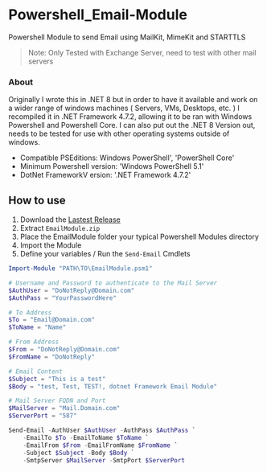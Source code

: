 # Powershell_Email-Module
Powershell Module to send Email using MailKit, MimeKit and STARTTLS
> Note: Only Tested with Exchange Server, need to test with other mail servers

### About
Originally I wrote this in .NET 8 but in order to have it available and work on a wider range of windows machines ( Servers, VMs, Desktops, etc. ) I recompiled it in .NET Framework 4.7.2, allowing it to be ran with Windows Powershell and Powershell Core. I can also put out the .NET 8 Version out, needs to be tested for use with other operating systems outside of windows.

- Compatible PSEditions: Windows PowerShell', 'PowerShell Core'
- Minimum Powershell version: 'Windows PowerShell 5.1'
- DotNet FrameworkV ersion: '.NET Framework 4.7.2'

## How to use
1. Download the <a href="https://github.com/Brandon-J-Navarro/Powershell_Email-Module/releases/latest">Lastest Release</a>
2. Extract `EmailModule.zip`
3. Place the EmailModule folder your typical Powershell Modules directory 
4. Import the Module
5. Define your variables / Run the `Send-Email` Cmdlets


```powershell
Import-Module "PATH\TO\EmailModule.psm1"
```

```powershell
# Username and Password to authenticate to the Mail Server
$AuthUser = "DoNotReply@Domain.com"
$AuthPass = "YourPasswordHere"

# To Address
$To = "Email@Domain.com"
$ToName = "Name"

# From Address
$From = "DoNotReply@Domain.com"
$FromName = "DoNotReply"

# Email Content
$Subject = "This is a test"
$Body = "test, Test, TEST!, dotnet Framework Email Module"

# Mail Server FQDN and Port
$MailServer = "Mail.Domain.com"
$ServerPort = "587"
```

```powershell
Send-Email -AuthUser $AuthUser -AuthPass $AuthPass `
    -EmailTo $To -EmailToName $ToName `
    -EmailFrom $From -EmailFromName $FromName `
    -Subject $Subject -Body $Body `
    -SmtpServer $MailServer -SmtpPort $ServerPort
```

